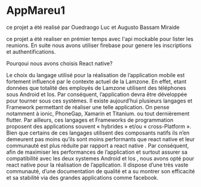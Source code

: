# AppMareu1
ce projet  a été realisé par Ouedraogo Luc et Augusto Bassam Miraide

ce projet a été realiser en prémier temps avec l'api mockable pour lister les reunions.
En suite nous avons utiliser firebase pour genere les inscriptions et authentifications.

Pourqoui nous avons choisis React native?

Le choix du langage utilisé pour la réalisation de l’application mobile est 
fortement influencé par le contexte actuel de la Lamzone. En effet, etant données que
totalité des employés de Lamzone utilisent des téléphones sous Android et Ios. Par conséquent, 
l’application devra être développée pour tourner sous ces systèmes. Il existe aujourd’hui 
plusieurs langages et Framework permettant de réaliser une telle application. On pense 
notamment à  ionic, PhoneGap, Xamarin et Titanium. ou tout dernièrement flutter. Par ailleurs, 
  ces langages et Frameworks de programmation 
proposent des applications souvent « hybrides » et/ou « cross-Platform ». Bien que certains de ces langages utilisent des composants natifs 
 ils n’en demeurent pas moins qu’ils sont moins performants que 
react native  et leur communauté est plus réduite par rapport a react native .  Par conséquent, afin de maximiser les performances de 
l’application et surtout assurer sa compatibilité avec les deux systemes Android  et Ios  , 
nous avons opté pour react native pour la réalisation de l’application. Il dispose d’une très vaste 
communauté, d’une documentation de qualité et a su montrer son efficacité et sa stabilité via des grandes applications comme facebook.
